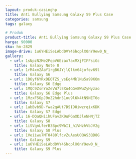 ```yaml
---
layout: produk-casinghp
title: Anti Bullying Samsung Galaxy S9 Plus Case
categories: samsung
tags: galaxy

# Produk
product-title: Anti Bullying Samsung Galaxy S9 Plus Case
harga: 90000
sku: hn-2829
image-drive: 1u6YHEiSeLAbd0VY4ShcplX0nY9ew0_N_
gallery:
  - url: 1sNpzN2Me2PqoV6Ezax7axMXjFIFFsiGc
    title: Galaxy Note 8
  - url: 1rM4xmZAaY1rgB6JYjlQlkm64jofev69l
    title: Galaxy S6
  - url: 1D6yf6YRxDEOTZS_vsEq4MklNu5a99KOm
    title: Galaxy S6 Edge
  - url: 1MQC9ZsnYoZeVW7lEXu4GGv8WuZyHyzao
    title: Galaxy S6 Edge Plus
  - url: 1MzxF5OpJ9nZ2hdn51ou9l6k4tN9NET6o
    title: Galaxy S7
  - url: 1abBvb9D-Ywa2qAUt7DSIDOiwzrqixKDK
    title: Galaxy S7 Edge
  - url: 16-DQaQHiihUFavZK9uPGaXDJleNHNjTZ
    title: Galaxy S8
  - url: 1iSVqnLferB3Bpc9WbI1_h1VHzhVbJV2g
    title: Galaxy S8 Plus
  - url: 1Veiiwu7MT0480lfcvZuAesUOQAS3QD8G
    title: Galaxy S9
  - url: 1u6YHEiSeLAbd0VY4ShcplX0nY9ew0_N_
    title: Galaxy S9 Plus
---
```

